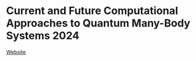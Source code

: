 # Current and Future Computational Approaches to Quantum Many-Body Systems 2024

[Website](https://qc-hybrid.github.io/CompQMB2024)

